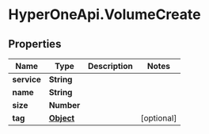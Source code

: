 # HyperOneApi.VolumeCreate

## Properties

Name | Type | Description | Notes
------------ | ------------- | ------------- | -------------
**service** | **String** |  | 
**name** | **String** |  | 
**size** | **Number** |  | 
**tag** | [**Object**](.md) |  | [optional] 


